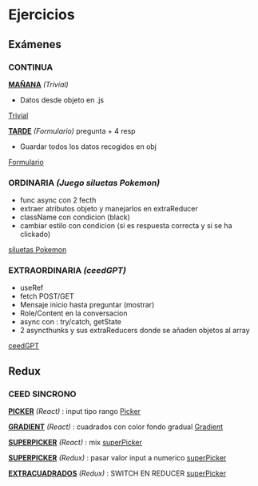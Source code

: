 # Ejercicios

## Exámenes
### CONTINUA
<u>**MAÑANA**</u> *(Trivial)*
- Datos desde objeto en .js
  
[Trivial](EJERCICIOS/examenes/Examen2Eva/resolviendoExamenes/exMañana/ejercicio2Redux/src)

<u>**TARDE**</u> *(Formulario)* pregunta + 4 resp
- Guardar todos los datos recogidos en obj
  
[Formulario](EJERCICIOS/examenes/Examen2Eva/resolviendoExamenes/exTarde/ejercicio2/src)  
    
### ORDINARIA *(Juego siluetas Pokemon)*
- func async con 2 fecth
- extraer atributos objeto y manejarlos en extraReducer
- className con condicion (black)
- cambiar estilo con condicion (si es respuesta correcta y si se ha clickado)

[siluetas Pokemon](EJERCICIOS/examenes/ordinaria/juegopokemon/src)


### EXTRAORDINARIA *(ceedGPT)*
- useRef
- fetch POST/GET
- Mensaje inicio hasta preguntar (mostrar)
- Role/Content en la conversacion
- async con : try/catch, getState
- 2 asyncthunks y sus extraReducers donde se añaden objetos al array

[ceedGPT](EJERCICIOS/examenes/extraordinaria/chat/src)


## Redux
### CEED SINCRONO
<u>**PICKER**</u> *(React)* : input tipo rango
[Picker](EJERCICIOS/ejerciciosRedux/ceed/sincrono/picker/src)

<u>**GRADIENT**</u> *(React)* : cuadrados con color fondo gradual
[Gradient](EJERCICIOS/ejerciciosRedux/ceed/sincrono/gradient2/src)

<u>**SUPERPICKER**</u> *(React)* : mix
[superPicker](EJERCICIOS/ejerciciosRedux/ceed/sincrono/superPicker/src/)

<u>**SUPERPICKER**</u> *(Redux)* : pasar valor input a numerico
[superPicker](EJERCICIOS/ejerciciosRedux/ceed/sincrono/superPickerRedux/src) 

<u>**EXTRACUADRADOS**</u> *(Redux)* : SWITCH EN REDUCER
[superPicker](EJERCICIOS/ejerciciosRedux/ceed/sincrono/ejerExtraCuadrados/extraCuadradosRedux/src) 